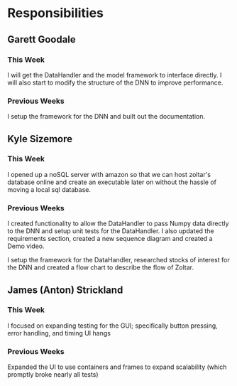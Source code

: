 # Responsibilities

## Garett Goodale

### This Week
I will get the DataHandler and the model framework to interface directly. I will also start to modify the structure of the DNN to improve performance.

### Previous Weeks
I setup the framework for the DNN and built out the documentation.

## Kyle Sizemore

### This Week
I opened up a noSQL server with amazon so that we can host zoltar's database online and create an executable later on without the hassle of moving a local sql database. 

### Previous Weeks
I created functionality to allow the DataHandler to pass Numpy data directly to the DNN and setup unit tests for the DataHandler. I also updated the requirements section, created a new sequence diagram and created a Demo video.

I setup the framework for the DataHandler, researched stocks of interest for the DNN and created a flow chart to describe the flow of Zoltar.

## James (Anton) Strickland

### This Week
I focused on expanding testing for the GUI; specifically button pressing, error handling, and timing UI hangs

### Previous Weeks
Expanded the UI to use containers and frames to expand scalability (which promptly broke nearly all tests)
